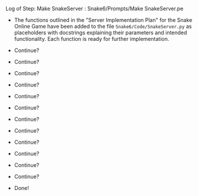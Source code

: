 Log of Step: Make SnakeServer : Snake6/Prompts/Make SnakeServer.pe


 - The functions outlined in the "Server Implementation Plan" for the Snake Online Game have been added to the file `Snake6/Code/SnakeServer.py` as placeholders with docstrings explaining their parameters and intended functionality. Each function is ready for further implementation.

 - Continue?

 - Continue?

 - Continue?

 - Continue?

 - Continue?

 - Continue?

 - Continue?

 - Continue?

 - Continue?

 - Continue?

 - Continue?

 - Continue?

 - Done!